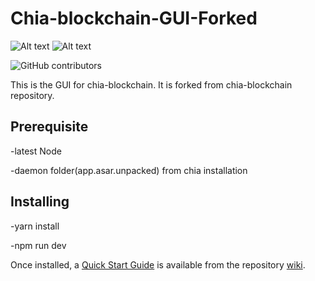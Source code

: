 # Chia-blockchain-GUI-Forked
![Alt text](https://avatars.githubusercontent.com/u/34047804?s=200&v=4)   ![Alt text](https://media-thumbs.golden.com/fx_LcSGkp0gtfNQHdZMBk-6Kk2o=/200x200/smart/golden-storage-production.s3.amazonaws.com%2Ftopic_images%2F68f28b9356d14a0c91f0478707d968e9.png)


![GitHub contributors](https://img.shields.io/github/contributors/Chia-Network/chia-blockchain?logo=GitHub)


This is the GUI for chia-blockchain. It is forked from chia-blockchain repository.

## Prerequisite

 -latest Node
 
 -daemon folder(app.asar.unpacked) from chia installation 

## Installing

-yarn install

-npm run dev


Once installed, a
[Quick Start Guide](https://github.com/Chia-Network/chia-blockchain/wiki/Quick-Start-Guide)
is available from the repository
[wiki](https://github.com/Chia-Network/chia-blockchain/wiki).
